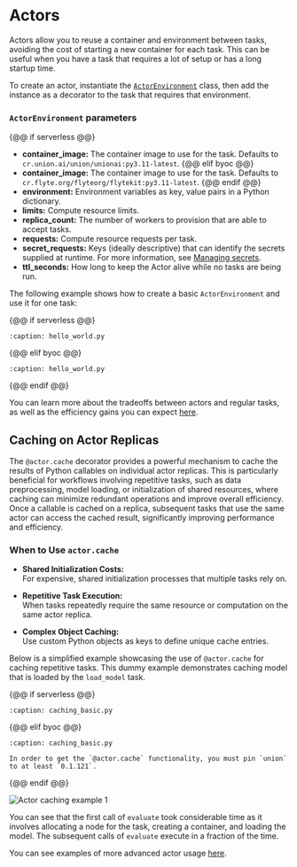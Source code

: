 # Actors

Actors allow you to reuse a container and environment between tasks, avoiding the cost of starting a new container for each task. This can be useful when you have a task that requires a lot of setup or has a long startup time.

To create an actor, instantiate the [`ActorEnvironment`](../../api-reference/union-sdk/actor.actorenvironment.md) class, then add the instance as a decorator to the task that requires that environment.

### `ActorEnvironment` parameters

{@@ if serverless @@}
* **container_image:** The container image to use for the task. Defaults to `cr.union.ai/union/unionai:py3.11-latest`.
{@@ elif byoc @@}
* **container_image:** The container image to use for the task. Defaults to `cr.flyte.org/flyteorg/flytekit:py3.11-latest`.
{@@ endif @@}
* **environment:** Environment variables as key, value pairs in a Python dictionary.
* **limits:** Compute resource limits.
* **replica_count:** The number of workers to provision that are able to accept tasks.
* **requests:** Compute resource requests per task.
* **secret_requests:** Keys (ideally descriptive) that can identify the secrets supplied at runtime. For more information, see [Managing secrets](../development-cycle/managing-secrets).
* **ttl_seconds:** How long to keep the Actor alive while no tasks are being run.

The following example shows how to create a basic `ActorEnvironment` and use it for one task:

{@@ if serverless @@}
```{rli} https://raw.githubusercontent.com/unionai/unionai-examples/main/user_guide/core_concepts/actors/serverless/hello_world.py
:caption: hello_world.py

```
{@@ elif byoc @@}
```{rli} https://raw.githubusercontent.com/unionai/unionai-examples/main/user_guide/core_concepts/actors/byoc/hello_world.py
:caption: hello_world.py

```
{@@ endif @@}


You can learn more about the tradeoffs between actors and regular tasks, as well as the efficiency gains you can expect [here](actors-and-regular-tasks.md).

## Caching on Actor Replicas

The `@actor.cache` decorator provides a powerful mechanism to cache the results of Python callables on individual actor replicas. This is particularly beneficial for workflows involving repetitive tasks, such as data preprocessing, model loading, or initialization of shared resources, where caching can minimize redundant operations and improve overall efficiency. Once a callable is cached on a replica, subsequent tasks that use the same actor can access the cached result, significantly improving performance and efficiency.

### When to Use `actor.cache`

- **Shared Initialization Costs:**  
  For expensive, shared initialization processes that multiple tasks rely on.

- **Repetitive Task Execution:**  
  When tasks repeatedly require the same resource or computation on the same actor replica.

- **Complex Object Caching:**  
  Use custom Python objects as keys to define unique cache entries.
  

Below is a simplified example showcasing the use of `@actor.cache` for caching repetitive tasks. This dummy example demonstrates caching model that is loaded by the `load_model` task.

{@@ if serverless @@}
```{rli} https://raw.githubusercontent.com/unionai/unionai-examples/main/user_guide/core_concepts/actors/serverless/caching_basic.py
:caption: caching_basic.py

```
{@@ elif byoc @@}
```{rli} https://raw.githubusercontent.com/unionai/unionai-examples/main/user_guide/core_concepts/actors/byoc/caching_basic.py
:caption: caching_basic.py
```
```{note}
In order to get the `@actor.cache` functionality, you must pin `union` to at least `0.1.121`.
```
{@@ endif @@}

![Actor caching example 1](/_static/images/user-guide/core-concepts/actors/caching/actor-cache-example-1.png)

You can see that the first call of `evaluate` took considerable time as it involves allocating a node for the task, creating a container, and loading the model. The subsequent calls of `evaluate` execute in a fraction of the time. 

You can see examples of more advanced actor usage [here](actor-examples.md).